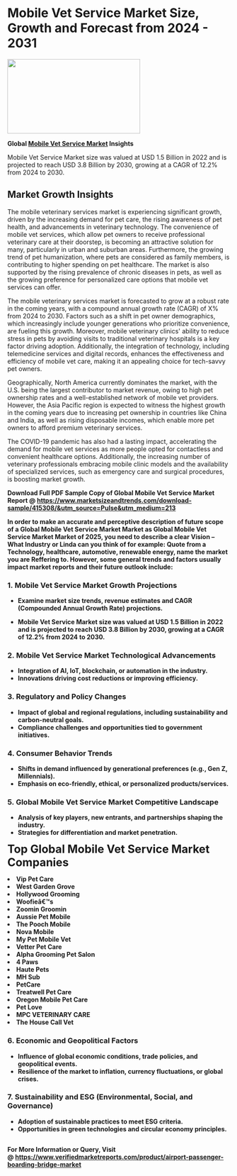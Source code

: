<H1>Mobile Vet Service Market Size, Growth and Forecast from 2024 - 2031</H1><img class="aligncenter size-medium wp-image-584254" src="https://thirdeyenews.in/wp-content/uploads/2024/09/Global-Market-Research-300x168.jpeg" alt="" width="300" height="168" /><p><strong>Global&nbsp;<a href="https://www.marketsizeandtrends.com/download-sample/415308/&amp;utm_source=Pulse&amp;utm_medium=213">Mobile Vet Service Market</a> Insights</strong></p><p>Mobile Vet Service Market size was valued at USD 1.5 Billion in 2022 and is projected to reach USD 3.8 Billion by 2030, growing at a CAGR of 12.2% from 2024 to 2030.</p><p><h2>Market Growth Insights</h2> <p>The mobile veterinary services market is experiencing significant growth, driven by the increasing demand for pet care, the rising awareness of pet health, and advancements in veterinary technology. The convenience of mobile vet services, which allow pet owners to receive professional veterinary care at their doorstep, is becoming an attractive solution for many, particularly in urban and suburban areas. Furthermore, the growing trend of pet humanization, where pets are considered as family members, is contributing to higher spending on pet healthcare. The market is also supported by the rising prevalence of chronic diseases in pets, as well as the growing preference for personalized care options that mobile vet services can offer.</p> <p><strong></strong></p> <p>The mobile veterinary services market is forecasted to grow at a robust rate in the coming years, with a compound annual growth rate (CAGR) of X% from 2024 to 2030. Factors such as a shift in pet owner demographics, which increasingly include younger generations who prioritize convenience, are fueling this growth. Moreover, mobile veterinary clinics' ability to reduce stress in pets by avoiding visits to traditional veterinary hospitals is a key factor driving adoption. Additionally, the integration of technology, including telemedicine services and digital records, enhances the effectiveness and efficiency of mobile vet care, making it an appealing choice for tech-savvy pet owners.</p> <p>Geographically, North America currently dominates the market, with the U.S. being the largest contributor to market revenue, owing to high pet ownership rates and a well-established network of mobile vet providers. However, the Asia Pacific region is expected to witness the highest growth in the coming years due to increasing pet ownership in countries like China and India, as well as rising disposable incomes, which enable more pet owners to afford premium veterinary services.</p> <p>The COVID-19 pandemic has also had a lasting impact, accelerating the demand for mobile vet services as more people opted for contactless and convenient healthcare options. Additionally, the increasing number of veterinary professionals embracing mobile clinic models and the availability of specialized services, such as emergency care and surgical procedures, is boosting market growth.</p> <p><strong></p><p><span class=""><strong>Download Full PDF Sample Copy of Global Mobile Vet Service Market Report</strong> @ <a href="https://www.marketsizeandtrends.com/download-sample/415308/&amp;utm_source=Pulse&amp;utm_medium=213" target="_blank">https://www.marketsizeandtrends.com/download-sample/415308/&amp;utm_source=Pulse&amp;utm_medium=213</a></span></p><p>In order to make an accurate and perceptive description of future scope of a Global&nbsp;Mobile Vet Service Market Market as Global&nbsp;Mobile Vet Service Market Market of 2025, you need to describe a clear Vision &ndash; What Industry or Linda can you think of for example: Quote from a Technology, healthcare, automotive, renewable energy, name the market you are Reffering to. However, some general trends and factors usually impact market reports and their future outlook include:</p><h3>1.&nbsp;<strong>Mobile Vet Service Market Growth Projections</strong></h3><ul><li>Examine market size trends, revenue estimates and CAGR (Compounded Annual Growth Rate) projections.</li><li><p>Mobile Vet Service Market size was valued at USD 1.5 Billion in 2022 and is projected to reach USD 3.8 Billion by 2030, growing at a CAGR of 12.2% from 2024 to 2030.</p></li></ul><h3>2.&nbsp;<strong>Mobile Vet Service Market Technological Advancements</strong></h3><ul><li>Integration of AI, IoT, blockchain, or automation in the industry.</li><li>Innovations driving cost reductions or improving efficiency.</li></ul><h3>3.&nbsp;<strong>Regulatory and Policy Changes</strong></h3><ul><li>Impact of global and regional regulations, including sustainability and carbon-neutral goals.</li><li>Compliance challenges and opportunities tied to government initiatives.</li></ul><h3>4.&nbsp;<strong>Consumer Behavior Trends</strong></h3><ul><li>Shifts in demand influenced by generational preferences (e.g., Gen Z, Millennials).</li><li>Emphasis on eco-friendly, ethical, or personalized products/services.</li></ul><h3>5.&nbsp;<strong>Global Mobile Vet Service Market Competitive Landscape</strong></h3><ul><li>Analysis of key players, new entrants, and partnerships shaping the industry.</li><li>Strategies for differentiation and market penetration.</li></ul><p data-pm-slice="1 1 []"><span style="color: inherit; font-family: inherit; font-size: 25px;">Top Global Mobile Vet Service Market Companies</span></p><div class="" data-test-id=""><p><li>Vip Pet Care</li><li> West Garden Grove</li><li> Hollywood Grooming</li><li> Woofieâ€™s</li><li> Zoomin Groomin</li><li> Aussie Pet Mobile</li><li> The Pooch Mobile</li><li> Nova Mobile</li><li> My Pet Mobile Vet</li><li> Vetter Pet Care</li><li> Alpha Grooming Pet Salon</li><li> 4 Paws</li><li> Haute Pets</li><li> MH Sub</li><li> PetCare</li><li> Treatwell Pet Care</li><li> Oregon Mobile Pet Care</li><li> Pet Love</li><li> MPC VETERINARY CARE</li><li> The House Call Vet</li></p></div><h3>6.&nbsp;<strong>Economic and Geopolitical Factors</strong></h3><ul><li>Influence of global economic conditions, trade policies, and geopolitical events.</li><li>Resilience of the market to inflation, currency fluctuations, or global crises.</li></ul><h3>7.&nbsp;<strong>Sustainability and ESG (Environmental, Social, and Governance)</strong></h3><ul><li>Adoption of sustainable practices to meet ESG criteria.</li><li>Opportunities in green technologies and circular economy principles.</li></ul><h2><strong style="font-size: 14px;">For More Information or Query, Visit @&nbsp;</strong><a style="background-color: #ffffff; font-size: 14px;" href="https://www.marketsizeandtrends.com/report/mobile-vet-service-market/" target="_blank">https://www.verifiedmarketreports.com/product/airport-passenger-boarding-bridge-market</a></h2>
